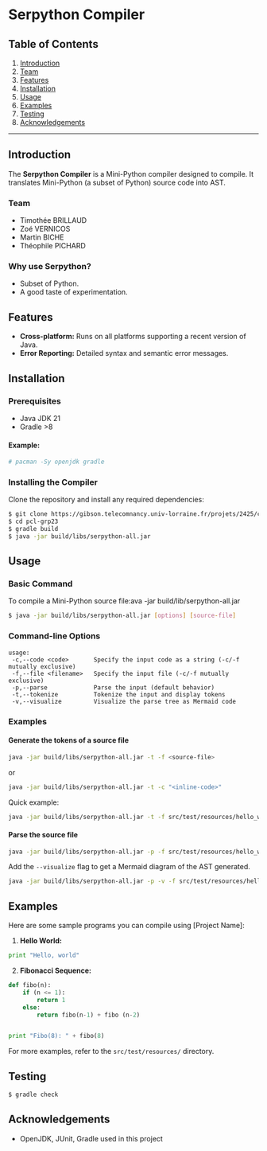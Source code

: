 # Serpython Compiler

## Table of Contents

1. [Introduction](#introduction)
1. [Team](#team)
1. [Features](#features)
1. [Installation](#installation)
1. [Usage](#usage)
1. [Examples](#examples)
1. [Testing](#testing)
1. [Acknowledgements](#acknowledgements)

---

## Introduction

The **Serpython Compiler** is a Mini-Python compiler designed to compile. It translates Mini-Python (a subset of Python) source
code into AST.

### Team

- Timothée BRILLAUD
- Zoé VERNICOS
- Martin BICHE
- Théophile PICHARD

### Why use Serpython?

- Subset of Python.
- A good taste of experimentation.

## Features

- **Cross-platform:** Runs on all platforms supporting a recent version of Java.
- **Error Reporting:** Detailed syntax and semantic error messages.


## Installation

### Prerequisites

- Java JDK 21
- Gradle >8

#### Example:

```bash
# pacman -Sy openjdk gradle
```

### Installing the Compiler

Clone the repository and install any required dependencies:

```bash
$ git clone https://gibson.telecomnancy.univ-lorraine.fr/projets/2425/compil/pcl-grp23.git
$ cd pcl-grp23
$ gradle build
$ java -jar build/libs/serpython-all.jar
```

## Usage

### Basic Command

To compile a Mini-Python source file:ava -jar build/lib/serpython-all.jar

```bash
$ java -jar build/libs/serpython-all.jar [options] [source-file]
```

### Command-line Options

```
usage: 
 -c,--code <code>       Specify the input code as a string (-c/-f mutually exclusive)
 -f,--file <filename>   Specify the input file (-c/-f mutually exclusive)
 -p,--parse             Parse the input (default behavior)
 -t,--tokenize          Tokenize the input and display tokens
 -v,--visualize         Visualize the parse tree as Mermaid code
```

### Examples

#### Generate the tokens of a source file

```bash
java -jar build/libs/serpython-all.jar -t -f <source-file>
```

or 

```bash
java -jar build/libs/serpython-all.jar -t -c "<inline-code>"
```

Quick example:

```bash
java -jar build/libs/serpython-all.jar -t -f src/test/resources/hello_world.mpy
```

#### Parse the source file

```bash
java -jar build/libs/serpython-all.jar -p -f src/test/resources/hello_world.mpy
```

Add the `--visualize` flag to get a Mermaid diagram of the AST generated.

```bash
java -jar build/libs/serpython-all.jar -p -v -f src/test/resources/hello_world.mpy
```

## Examples

Here are some sample programs you can compile using [Project Name]:

1. **Hello World:**

```python
print "Hello, world"

```

2. **Fibonacci Sequence:**

```python
def fibo(n):
    if (n <= 1):
        return 1
    else:
        return fibo(n-1) + fibo (n-2)


print "Fibo(8): " + fibo(8)

```

For more examples, refer to the `src/test/resources/` directory.

## Testing

```bash
$ gradle check
```

## Acknowledgements

- OpenJDK, JUnit, Gradle used in this project


